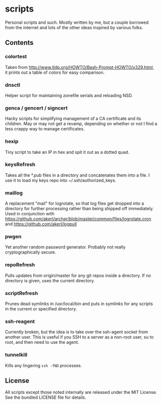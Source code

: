 scripts
=========

Personal scripts and such. Mostly written by me, but a couple borrowed from the internet and lots of the other ideas inspired by various folks.

## Contents

### colortest

Taken from http://www.tldp.org/HOWTO/Bash-Prompt-HOWTO/x329.html, it prints out a table of colors for easy comparison.

### dnsctl

Helper script for maintaining zonefile serials and reloading NSD.

### genca / gencert / signcert

Hacky scripts for simplifying management of a CA certificate and its children. May or may not get a revamp, depending on whether or not I find a less crappy way to manage certificates.

### hexip

Tiny script to take an IP in hex and spit it out as a dotted quad.

### keysRefresh

Takes all the \*.pub files in a directory and concatenates them into a file. I use it to load my keys repo into ~/.ssh/authorized\_keys.

### maillog

A replacement "mail" for logrotate, so that log files get dropped into a directory for further processing rather than being shipped off immediately. Used in conjunction with https://github.com/akerl/archer/blob/master/common/files/logrotate.cron and https://github.com/akerl/logpull

### pwgen

Yet another random password generator. Probably not really cryptographically secure.

### repoRefresh

Pulls updates from origin/master for any git repos inside a directory. If no directory is given, uses the current directory.

### scriptRefresh

Prunes dead symlinks in /usr/local/bin and puts in symlinks for any scripts in the current or specified directory.

### ssh-reagent

Currently broken, but the idea is to take over the ssh-agent socket from another user. This is useful if you SSH to a server as a non-root user, su to root, and then need to use the agent.

### tunnelkill

Kills any lingering `ssh -fND` processes.

## License

All scripts except those noted internally are released under the MIT License. See the bundled LICENSE file for
details.

